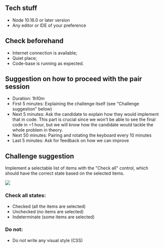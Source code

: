 ## Tech stuff

- Node 10.16.0 or later version
- Any editor or IDE of your preference

## Check beforehand

- Internet connection is available;
- Quiet place;
- Code-base is running as expected.

## Suggestion on how to proceed with the pair session

- Duration: 1h10m
- First 5 minutes: Explaining the challenge itself (see "Challenge suggestion" below)
- Next 5 minutes: Ask the candidate to explain how they would implement that in code. This part is crucial since we won't be able to see the final code in ~1 hour, but we will know how the candidate would tackle the whole problem in theory.
- Next 50 minutes: Pairing and rotating the keyboard every 10 minutes
- Last 5 minutes: Ask for feedback on how we can improve

## Challenge suggestion

Implement a selectable list of items with the "Check all" control, which should have the correct state based on the selected items.

<img src="https://user-images.githubusercontent.com/2061821/77397301-6e1e8680-6df9-11ea-84b2-1ab272ed7e7d.gif" />

### Check all states:

- Checked (all the items are selected)
- Unchecked (no items are selected)
- Indeterminate (some items are selected)

### Do not:

- Do not write any visual style (CSS)
